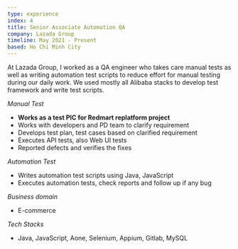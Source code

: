 ```yaml
---
type: experience
index: 4
title: Senior Associate Automation QA
company: Lazada Group
timeline: May 2021 - Present
based: Ho Chi Minh City
---
```


At Lazada Group, I worked as a QA engineer who takes care manual tests as well as writing automation test scripts to reduce effort for manual testing during our daily work.
We used mostly all Alibaba stacks to develop test framework and write test scripts.

_Manual Test_

- **Works as a test PIC for Redmart replatform project**
- Works with developers and PD team to clarify requirement
- Develops test plan, test cases based on clarified requirement
- Executes API tests, also Web UI tests
- Reported defects and verifies the fixes

_Automation Test_

- Writes automation test scripts using Java, JavaScript
- Executes automation tests, check reports and follow up if any bug

_Business domain_

- E-commerce

_Tech Stacks_

- Java, JavaScript, Aone, Selenium, Appium, Gitlab, MySQL
